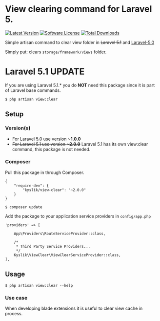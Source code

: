 # View clearing command for Laravel 5.
[![Latest Version](https://img.shields.io/github/release/Kyslik/view-clear.svg?style=flat-square)](https://github.com/Kyslik/column-sortable/releases)
[![Software License](https://img.shields.io/badge/license-MIT-brightgreen.svg?style=flat-square)](LICENSE.md)
[![Total Downloads](https://img.shields.io/packagist/dt/Kyslik/view-clear.svg?style=flat-square)](https://packagist.org/packages/Kyslik/view-clear)

Simple artisan command to clear view folder in <strike>Laravel 5.1</strike> and [Laravel-5.0](https://github.com/Kyslik/view-clear/tree/Laravel-5.0)

Simply put: clears `storage/framework/views` folder.

# Laravel 5.1 UPDATE
If you are using Laravel 5.1.* you do **NOT** need this package since it is part of Laravel base commands.

`$ php artisan view:clear`


## Setup
### Version(s)
 - For Laravel 5.0 use version **~1.0.0**
 - <strike>For Laravel 5.1 use version **~2.0.0**</strike> Laravel 5.1 has its own view:clear command, this package is not needed.

### Composer

Pull this package in through Composer.

```
{
    "require-dev": {
        "kyslik/view-clear": "~2.0.0"
    }
}
```

    $ composer update
    

Add the package to your application service providers in `config/app.php`

```
'providers' => [

    App\Providers\RouteServiceProvider::class,

    /*
     * Third Party Service Providers...
     */
    Kyslik\ViewClear\ViewClearServiceProvider::class,
],
```

## Usage

    $ php artisan view:clear --help

### Use case

When developing blade extensions it is useful to clear view cache in process.
